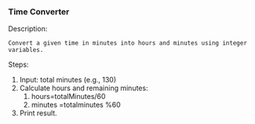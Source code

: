 ### Time Converter

Description:

    Convert a given time in minutes into hours and minutes using integer variables.

Steps:
1. Input: total minutes (e.g., 130)
2. Calculate hours and remaining minutes:
    1. hours=totalMinutes/60
    2. minutes =totalminutes %60
3. Print result.
